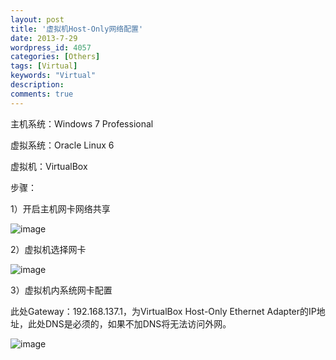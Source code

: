 ```yaml
---
layout: post
title: '虚拟机Host-Only网络配置'
date: 2013-7-29
wordpress_id: 4057
categories: [Others]
tags: [Virtual]
keywords: "Virtual"
description: 
comments: true
---
```

主机系统：Windows 7 Professional

虚拟系统：Oracle Linux 6

虚拟机：VirtualBox

步骤：

1）开启主机网卡网络共享

![image](/images/uploads/2013/07/1.png)

2）虚拟机选择网卡

![image](/images/uploads/2013/07/2.png)

3）虚拟机内系统网卡配置

此处Gateway：192.168.137.1，为VirtualBox Host-Only Ethernet Adapter的IP地址，此处DNS是必须的，如果不加DNS将无法访问外网。

![image](/images/uploads/2013/07/QQ截图20130729223614.png)